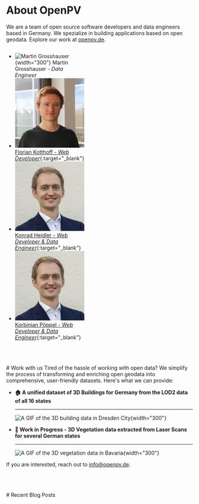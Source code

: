 # About OpenPV
We are a team of open source software developers and data engineers based in Germany. We spezialize in building applications based on open geodata. Explore our work at [openpv.de](https://openpv.de).  

<div class="grid cards" markdown style="grid-template-columns: repeat(3, 1fr); display: grid;">

- ![Martin Grosshauser](assets/authors/grosshauser.jpg){width="300"}
  Martin Grosshauser - *Data Engineer*
- [![Florian Kotthoff](assets/authors/kotthoff.jpg)
  Florian Kotthoff - *Web Developer*](https://kotthoff.dev){:target="_blank"}
- [![Konrad Heidler](assets/authors/heidler.jpg)
  Konrad Heidler - *Web Developer & Data Engineer*](https://konrad.heidler.info){:target="_blank"}
- [![Konrad Heidler](assets/authors/heidler.jpg)
  Korbinian Pöppel - *Web Developer & Data Engineer*](https://korbi.ai){:target="_blank"}

</div>

<br/>
<br/>
<br/>
# Work with us
Tired of the hassle of working with open data? We simplify the process of transforming and enriching open geodata into comprehensive, user-friendly datasets. Here's what we can provide:


<div class="grid cards" markdown>

-   __🏠 A unified dataset of 3D Buildings for Germany from the LOD2 data of all 16 states__

    ---
    ![A GIF of the 3D building data in Dresden City](assets/images/dresden.gif){width="300"}


-   __🌳 Work in Progress - 3D Vegetation data extracted from Laser Scans for several German states__

    ---

    ![A GIF of the 3D vegetation data in Bavaria](assets/images/forest.gif){width="300"}


</div>

If you are interested, reach out to info@openpv.de.

<br/>
<br/>
<br/>
# Recent Blog Posts

